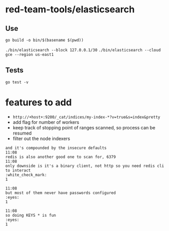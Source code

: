 # red-team-tools/elasticsearch

## Use

`go build -o bin/$(basename $(pwd))`

`./bin/elasticsearch --block 127.0.0.1/30`
`./bin/elasticsearch --cloud gce --region us-east1`

## Tests

`go test -v`

# features to add

* `http://+host+:9200/_cat/indices/my-index-*?v=true&s=index&pretty`
* add flag for number of workers
* keep track of stopping point of ranges scanned, so process can be resumed
* filter out the node indexers

```
and it's compounded by the insecure defaults
11:08
redis is also another good one to scan for, 6379
11:08
only downside is it's a binary client, not http so you need redis cli to interact
:white_check_mark:
1

11:08
but most of them never have passwords configured
:eyes:
1

11:08
so doing KEYS * is fun
:eyes:
1


```
